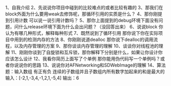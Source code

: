 1、自我介绍
2、先说说你项目中碰到的比较难点的或者比较有趣的
3、那我们在block外面为什么要用weak去修饰呢，那循环引用的实质是什么？
4、那你刚提到引用计数 可以说一说引用计数吗？
5、那你上面提到的debug环境下面没有问题，问什么release环境下面为什么会出问题？（没回答出来）
6、说说block 你认为有哪几种形式，解释每种形式
7、既然说到了循环引用 那你说下你在实际项目中用到的检测内存的方法
8、你刚刚说道dealloc 那你说下dealloc的调用流程，以及内存管理的方案
9、那你谈谈内存管理的理解
10、谈谈你对线程池的理解
11、刚刚你谈到了自旋锁和互斥锁，那你解释下分别是什么，如果让你设计你应该怎么设计
12、我看你简历上面写了个单例  那你能用伪代码写一个单例吗？或者你说说你的思路
13、说说你对AFNetworking和SDWebImage的理解
14、算法题：输入数组 有正有负 连续的子数组并且子数组内所有数字加起来的和是最大的
    输入：[-2,1,-3,4,-1,2,1,-5,4]
    输出：6